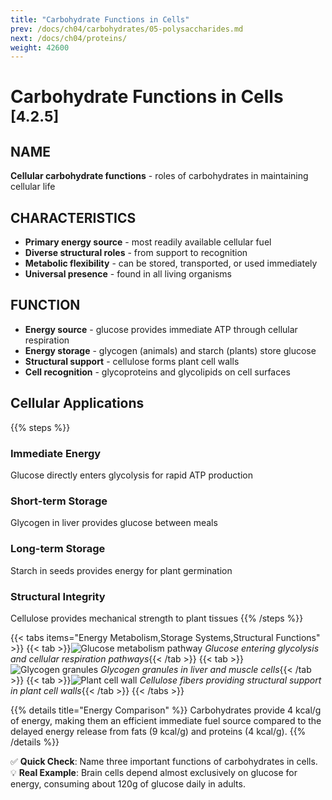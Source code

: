 ```yaml
---
title: "Carbohydrate Functions in Cells"
prev: /docs/ch04/carbohydrates/05-polysaccharides.md
next: /docs/ch04/proteins/
weight: 42600
---
```


# Carbohydrate Functions in Cells <sub>[4.2.5]</sub>

## NAME
**Cellular carbohydrate functions** - roles of carbohydrates in maintaining cellular life

## CHARACTERISTICS
- **Primary energy source** - most readily available cellular fuel
- **Diverse structural roles** - from support to recognition
- **Metabolic flexibility** - can be stored, transported, or used immediately
- **Universal presence** - found in all living organisms

## FUNCTION
- **Energy source** - glucose provides immediate ATP through cellular respiration
- **Energy storage** - glycogen (animals) and starch (plants) store glucose
- **Structural support** - cellulose forms plant cell walls
- **Cell recognition** - glycoproteins and glycolipids on cell surfaces

## Cellular Applications
{{% steps %}}
### Immediate Energy
Glucose directly enters glycolysis for rapid ATP production

### Short-term Storage
Glycogen in liver provides glucose between meals

### Long-term Storage  
Starch in seeds provides energy for plant germination

### Structural Integrity
Cellulose provides mechanical strength to plant tissues
{{% /steps %}}

{{< tabs items="Energy Metabolism,Storage Systems,Structural Functions" >}}
  {{< tab >}}![Glucose metabolism pathway](/ch04/glucose-metabolism.png)
  *Glucose entering glycolysis and cellular respiration pathways*{{< /tab >}}
  {{< tab >}}![Glycogen granules](/ch04/glycogen-storage.png) 
  *Glycogen granules in liver and muscle cells*{{< /tab >}}
  {{< tab >}}![Plant cell wall](/ch04/cell-wall-structure.png)
  *Cellulose fibers providing structural support in plant cell walls*{{< /tab >}}
{{< /tabs >}}

{{% details title="Energy Comparison" %}}
Carbohydrates provide 4 kcal/g of energy, making them an efficient immediate fuel source compared to the delayed energy release from fats (9 kcal/g) and proteins (4 kcal/g).
{{% /details %}}

✅ **Quick Check**: Name three important functions of carbohydrates in cells.  
💡 **Real Example**: Brain cells depend almost exclusively on glucose for energy, consuming about 120g of glucose daily in adults.